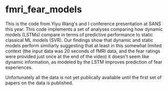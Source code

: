 # fmri_fear_models

This is the code from Yiyu Wang's and I conference presentation at SANS this year. This code implements a set of analyses comparing how dynamic models (LSTMs) compare in terms of predictive performance to static classical ML models (SVR). Our findings show that dynamic and static models perform similiarly suggesting that at least in this somewhat limited context (the input data was 20 seconds of fMRI data, and the fear ratings were provided just once at the end of the video) it doesn't seem like dynamic information, as modeled by the LSTM improves prediction of fear experiences. 

Unfortunately all the data is not yet publically available until the first set of papers on the data is published. 
